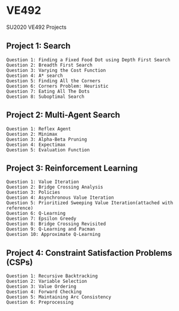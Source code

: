 # VE492
SU2020 VE492 Projects

## Project 1: Search
    Question 1: Finding a Fixed Food Dot using Depth First Search
    Question 2: Breadth First Search
    Question 3: Varying the Cost Function
    Question 4: A* search
    Question 5: Finding All the Corners
    Question 6: Corners Problem: Heuristic
    Question 7: Eating All The Dots
    Question 8: Suboptimal Search

## Project 2: Multi-Agent Search
    Question 1: Reflex Agent
    Question 2: Minimax
    Question 3: Alpha-Beta Pruning
    Question 4: Expectimax
    Question 5: Evaluation Function
    
## Project 3: Reinforcement Learning
    Question 1: Value Iteration
    Question 2: Bridge Crossing Analysis
    Question 3: Policies
    Question 4: Asynchronous Value Iteration
    Question 5: Prioritized Sweeping Value Iteration(attached with reference)
    Question 6: Q-Learning
    Question 7: Epsilon Greedy
    Question 8: Bridge Crossing Revisited
    Question 9: Q-Learning and Pacman
    Question 10: Approximate Q-Learning

## Project 4: Constraint Satisfaction Problems (CSPs)
    Question 1: Recursive Backtracking
    Question 2: Variable Selection
    Question 3: Value Ordering
    Question 4: Forward Checking
    Question 5: Maintaining Arc Consistency
    Question 6: Preprocessing
